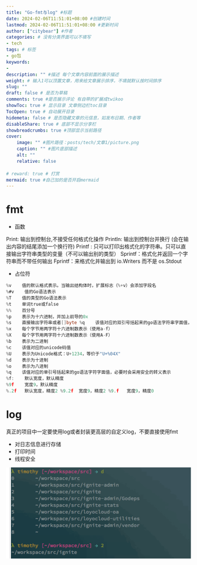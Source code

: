```yaml
---
title: "Go-fmt与log" #标题
date: 2024-02-06T11:51:01+08:00 #创建时间
lastmod: 2024-02-06T11:51:01+08:00 #更新时间
author: ["citybear"] #作者
categories: # 没有分类界面可以不填写
- tech
tags: # 标签
- go包
keywords: 
- 
description: "" #描述 每个文章内容前面的展示描述
weight: # 输入1可以顶置文章，用来给文章展示排序，不填就默认按时间排序
slug: ""
draft: false # 是否为草稿
comments: true #是否展示评论 有自带的扩展成twikoo
showToc: true # 显示目录 文章侧边栏toc目录
TocOpen: true # 自动展开目录
hidemeta: false # 是否隐藏文章的元信息，如发布日期、作者等
disableShare: true # 底部不显示分享栏
showbreadcrumbs: true #顶部显示当前路径
cover:
    image: "" #图片路径：posts/tech/文章1/picture.png
    caption: "" #图片底部描述
    alt: ""
    relative: false

# reward: true # 打赏
mermaid: true #自己加的是否开启mermaid
---
```


# fmt
- 函数

Print:   输出到控制台,不接受任何格式化操作
Println: 输出到控制台并换行 (会在输出内容的结尾添加一个换行符)
Printf : 只可以打印出格式化的字符串。只可以直接输出字符串类型的变量（不可以输出别的类型）
Sprintf：格式化并返回一个字符串而不带任何输出
Fprintf：来格式化并输出到 io.Writers 而不是 os.Stdout

- 占位符
``` go
%v    值的默认格式表示。当输出结构体时，扩展标志（%+v）会添加字段名
%#v    值的Go语法表示
%T    值的类型的Go语法表示
%t    单词true或false
%%    百分号
%p    表示为十六进制，并加上前导的0x
%s    直接输出字符串或者[]byte %q    该值对应的双引号括起来的go语法字符串字面值，必要时会采用安全的转义表示
%x    每个字节用两字符十六进制数表示（使用a-f）
%X    每个字节用两字符十六进制数表示（使用A-F）
%b    表示为二进制
%c    该值对应的unicode码值
%U    表示为Unicode格式：U+1234，等价于"U+%04X"
%d    表示为十进制
%o    表示为八进制
%q    该值对应的单引号括起来的go语法字符字面值，必要时会采用安全的转义表示
%f:    默认宽度，默认精度
%9f    宽度9，默认精度
%.2f   默认宽度，精度2 %9.2f  宽度9，精度2 %9.f   宽度9，精度0
```

# log
真正的项目中一定要使用log或者封装更高层的自定义log，不要直接使用fmt

- 对日志信息进行存储
- 打印时间
- 线程安全

![Alt text](image.png)